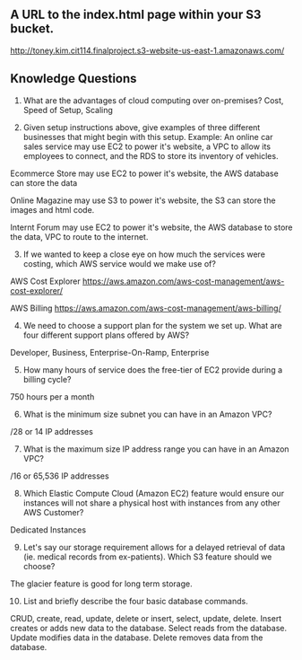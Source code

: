 ## A URL to the index.html page within your S3 bucket.
http://toney.kim.cit114.finalproject.s3-website-us-east-1.amazonaws.com/


## Knowledge Questions
1. What are the advantages of cloud computing over on-premises?
Cost, Speed of Setup, Scaling

2. Given setup instructions above, give examples of three different businesses that might begin with this setup.
     Example: An online car sales service may use EC2 to power it's website, a VPC to allow its employees to connect, and the RDS to store its inventory of vehicles.

Ecommerce Store may use EC2 to power it's website, the AWS database can store the data

Online Magazine may use S3 to power it's website, the S3 can store the images and html code.

Internt Forum may use EC2 to power it's website, the AWS database to store the data, VPC to route to the internet.

3. If we wanted to keep a close eye on how much the services were costing, which AWS service would we make use of?

AWS Cost Explorer  https://aws.amazon.com/aws-cost-management/aws-cost-explorer/

AWS Billing  https://aws.amazon.com/aws-cost-management/aws-billing/

4. We need to choose a support plan for the system we set up. What are four different support plans offered by AWS?

Developer, Business, Enterprise-On-Ramp, Enterprise

5. How many hours of service does the free-tier of EC2 provide during a billing cycle?

750 hours per a month

6. What is the minimum size subnet you can have in an Amazon VPC?

/28 or 14 IP addresses

7. What is the maximum size IP address range you can have in an Amazon VPC?

/16 or 65,536 IP addresses

8. Which Elastic Compute Cloud (Amazon EC2) feature would ensure our instances will not share a physical host with instances from any other AWS Customer?

Dedicated Instances

9. Let's say our storage requirement allows for a delayed retrieval of data (ie. medical records from ex-patients). Which S3 feature should we choose?

The glacier feature is good for long term storage.

10. List and briefly describe the four basic database commands.

CRUD, create, read, update, delete or insert, select, update, delete. Insert creates or adds new data to the database. Select reads from the database. Update modifies data in the database. Delete removes data from the database.

